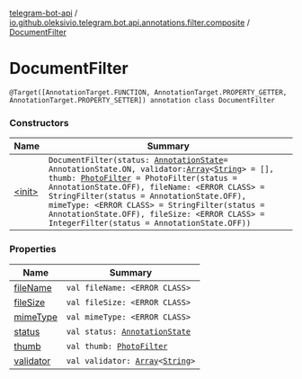 [telegram-bot-api](../../index.md) / [io.github.oleksivio.telegram.bot.api.annotations.filter.composite](../index.md) / [DocumentFilter](./index.md)

# DocumentFilter

`@Target([AnnotationTarget.FUNCTION, AnnotationTarget.PROPERTY_GETTER, AnnotationTarget.PROPERTY_SETTER]) annotation class DocumentFilter`

### Constructors

| Name | Summary |
|---|---|
| [&lt;init&gt;](-init-.md) | `DocumentFilter(status: `[`AnnotationState`](../../io.github.oleksivio.telegram.bot.api.model.annotation/-annotation-state/index.md)` = AnnotationState.ON, validator: `[`Array`](https://kotlinlang.org/api/latest/jvm/stdlib/kotlin/-array/index.html)`<`[`String`](https://kotlinlang.org/api/latest/jvm/stdlib/kotlin/-string/index.html)`> = [], thumb: `[`PhotoFilter`](../-photo-filter/index.md)` = PhotoFilter(status = AnnotationState.OFF), fileName: <ERROR CLASS> = StringFilter(status = AnnotationState.OFF), mimeType: <ERROR CLASS> = StringFilter(status = AnnotationState.OFF), fileSize: <ERROR CLASS> = IntegerFilter(status = AnnotationState.OFF))` |

### Properties

| Name | Summary |
|---|---|
| [fileName](file-name.md) | `val fileName: <ERROR CLASS>` |
| [fileSize](file-size.md) | `val fileSize: <ERROR CLASS>` |
| [mimeType](mime-type.md) | `val mimeType: <ERROR CLASS>` |
| [status](status.md) | `val status: `[`AnnotationState`](../../io.github.oleksivio.telegram.bot.api.model.annotation/-annotation-state/index.md) |
| [thumb](thumb.md) | `val thumb: `[`PhotoFilter`](../-photo-filter/index.md) |
| [validator](validator.md) | `val validator: `[`Array`](https://kotlinlang.org/api/latest/jvm/stdlib/kotlin/-array/index.html)`<`[`String`](https://kotlinlang.org/api/latest/jvm/stdlib/kotlin/-string/index.html)`>` |
